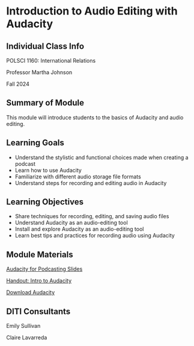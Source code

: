 <h1>Introduction to Audio Editing with Audacity</h1>
<h2>Individual Class Info</h2>

POLSCI 1160: International Relations

Professor Martha Johnson

Fall 2024

<h2>Summary of Module</h2>

This module will introduce students to the basics of Audacity and audio editing.

<h2>Learning Goals</h2>

* Understand the stylistic and functional choices made when creating a podcast
* Learn how to use Audacity
* Familiarize with different audio storage file formats
* Understand steps for recording and editing audio in Audacity

<h2>Learning Objectives</h2>

* Share techniques for recording, editing, and saving audio files  
* Understand Audacity as an audio-editing tool
* Install and explore Audacity as an audio-editing tool
* Learn best tips and practices for recording audio using Audacity 

<h2>Module Materials</h2>

[Audacity for Podcasting Slides](https://github.com/NULabNortheastern/digitalassignmentshowcase/blob/main/audio-editing_podcasting/fa24-johnson-polsci1160-audacity/Johnson-Audacity-Slides.pdf)

[Handout: Intro to Audacity](https://github.com/NULabNortheastern/digitalassignmentshowcase/blob/master/handouts/audio-editing_podcasting/Handout_%20Audacity.pdf)

[Download Audacity](https://www.audacityteam.org/download/)

<h2>DITI Consultants</h2>

Emily Sullivan 

Claire Lavarreda





